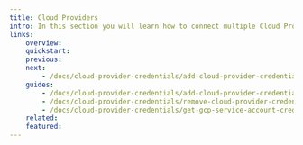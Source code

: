 ```yaml
---
title: Cloud Providers
intro: In this section you will learn how to connect multiple Cloud Providers accounts to Devopness by adding Cloud Providers Credentials to allow Devopness to safely provision and manage resources on your behalf, connecting to your Cloud Providers accounts and projects in a secure way.
links:
    overview:
    quickstart:
    previous:
    next:
        - /docs/cloud-provider-credentials/add-cloud-provider-credential
    guides:
        - /docs/cloud-provider-credentials/add-cloud-provider-credential
        - /docs/cloud-provider-credentials/remove-cloud-provider-credential
        - /docs/cloud-provider-credentials/get-gcp-service-account-credential
    related:
    featured:
---
```

